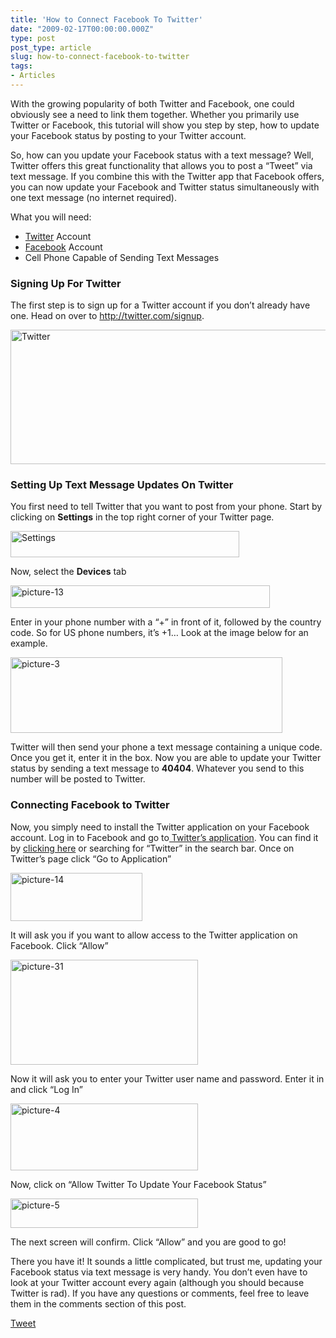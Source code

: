 ```yaml
---
title: 'How to Connect Facebook To Twitter'
date: "2009-02-17T00:00:00.000Z"
type: post 
post_type: article
slug: how-to-connect-facebook-to-twitter
tags: 
- Articles
---
```

With the growing popularity of both Twitter and Facebook, one could obviously see a need to link them together. Whether you primarily use Twitter or Facebook, this tutorial will show you step by step, how to update your Facebook status by posting to your Twitter account. 

So, how can you update your Facebook status with a text message? Well, Twitter offers this great functionality that allows you to post a &#8220;Tweet&#8221; via text message. If you combine this with the Twitter app that Facebook offers, you can now update your Facebook and Twitter status simultaneously with one text message (no internet required).

What you will need:

  * [Twitter][1] Account
  * [Facebook][2] Account
  * Cell Phone Capable of Sending Text Messages

### Signing Up For Twitter

The first step is to sign up for a Twitter account if you don&#8217;t already have one. Head on over to <http://twitter.com/signup>.

[<img class="alignnone size-full wp-image-14" title="Twitter" src="http://brandontreb.com/wp-content/uploads/2009/02/picture-11.png" alt="Twitter" width="545" height="215" />][3]

### Setting Up Text Message Updates On Twitter

You first need to tell Twitter that you want to post from your phone. Start by clicking on **Settings** in the top right corner of your Twitter page.

<img class="alignnone size-full wp-image-18" title="Settings" src="http://brandontreb.com/wp-content/uploads/2009/02/picture-2.png" alt="Settings" width="366" height="42" /></p> 

Now, select the **Devices** tab

<img class="alignnone size-full wp-image-19" title="picture-13" src="http://brandontreb.com/wp-content/uploads/2009/02/picture-13.png" alt="picture-13" width="415" height="36" /></p> 

Enter in your phone number with a &#8220;+&#8221; in front of it, followed by the country code. So for US phone numbers, it&#8217;s +1&#8230; Look at the image below for an example.</p> 

<img class="alignnone size-full wp-image-20" title="picture-3" src="http://brandontreb.com/wp-content/uploads/2009/02/picture-3.png" alt="picture-3" width="435" height="121" /></p> 

Twitter will then send your phone a text message containing a unique code. Once you get it, enter it in the box. Now you are able to update your Twitter status by sending a text message to **40404**. Whatever you send to this number will be posted to Twitter.

### Connecting Facebook to Twitter

Now, you simply need to install the Twitter application on your Facebook account. Log in to Facebook and go to[ Twitter&#8217;s application][4]. You can find it by [clicking here][4] or searching for &#8220;Twitter&#8221; in the search bar. Once on Twitter&#8217;s page click &#8220;Go to Application&#8221;

[<img class="size-full wp-image-44 alignnone" title="picture-14" src="http://brandontreb.com/wp-content/uploads/2009/02/picture-14.png" alt="picture-14" width="211" height="77" />][5]

It will ask you if you want to allow access to the Twitter application on Facebook. Click &#8220;Allow&#8221;

[<img class="alignnone size-medium wp-image-45" title="picture-31" src="http://brandontreb.com/wp-content/uploads/2009/02/picture-31-300x168.png" alt="picture-31" width="300" height="168" />][6]

Now it will ask you to enter your Twitter user name and password. Enter it in and click &#8220;Log In&#8221;

[<img class="alignnone size-medium wp-image-46" title="picture-4" src="http://brandontreb.com/wp-content/uploads/2009/02/picture-4-300x107.png" alt="picture-4" width="300" height="107" />][7]

Now, click on &#8220;Allow Twitter To Update Your Facebook Status&#8221;

[<img class="alignnone size-medium wp-image-47" title="picture-5" src="http://brandontreb.com/wp-content/uploads/2009/02/picture-5-300x47.png" alt="picture-5" width="300" height="47" />][8]

The next screen will confirm. Click &#8220;Allow&#8221; and you are good to go!</p> 

There you have it! It sounds a little complicated, but trust me, updating your Facebook status via text message is very handy. You don&#8217;t even have to look at your Twitter account every again (although you should because Twitter is rad). If you have any questions or comments, feel free to leave them in the comments section of this post.

<div style="">
  <a href="http://twitter.com/share" class="twitter-share-button" data-count="horizontal" data-text="How to Connect Facebook To Twitter" data-url="http://brandontreb.com/how-to-connect-facebook-to-twitter"  data-via="brandontreb" data-related="brandontreb:">Tweet</a>
</div>

 [1]: http://twitter.com/
 [2]: http://facebook.com
 [3]: http://twitter.com/signup
 [4]: http://www.facebook.com/apps/application.php?sid=c23a2e7431ca430d5a5ffe3b1008192e&id=2231777543&ref=s
 [5]: http://brandontreb.com/wp-content/uploads/2009/02/picture-14.png
 [6]: http://brandontreb.com/wp-content/uploads/2009/02/picture-31.png
 [7]: http://brandontreb.com/wp-content/uploads/2009/02/picture-4.png
 [8]: http://brandontreb.com/wp-content/uploads/2009/02/picture-5.png
